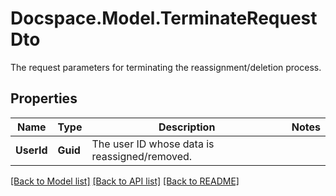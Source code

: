 # Docspace.Model.TerminateRequestDto
The request parameters for terminating the reassignment/deletion process.

## Properties

Name | Type | Description | Notes
------------ | ------------- | ------------- | -------------
**UserId** | **Guid** | The user ID whose data is reassigned/removed. | 

[[Back to Model list]](../README.md#documentation-for-models) [[Back to API list]](../README.md#documentation-for-api-endpoints) [[Back to README]](../README.md)

